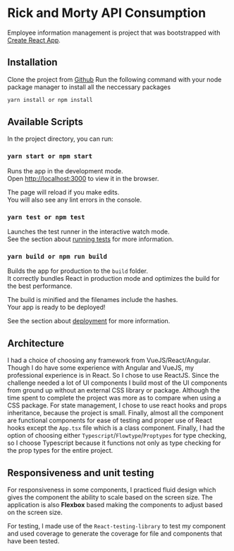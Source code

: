 # Rick and Morty API Consumption

Employee information management is project that was bootstrapped with [Create React App](https://github.com/facebook/create-react-app).

## Installation

Clone the project from [Github](https://github.com/andela-gike/rick-and-mortycharacterapi.git)
Run the following command with your node package manager to install all the neccessary packages

```bash
yarn install or npm install
```

## Available Scripts

In the project directory, you can run:

### `yarn start or npm start`

Runs the app in the development mode.<br />
Open [http://localhost:3000](http://localhost:3000) to view it in the browser.

The page will reload if you make edits.<br />
You will also see any lint errors in the console.

### `yarn test or npm test`

Launches the test runner in the interactive watch mode.<br />
See the section about [running tests](https://facebook.github.io/create-react-app/docs/running-tests) for more information.

### `yarn build or npm run build`

Builds the app for production to the `build` folder.<br />
It correctly bundles React in production mode and optimizes the build for the best performance.

The build is minified and the filenames include the hashes.<br />
Your app is ready to be deployed!

See the section about [deployment](https://facebook.github.io/create-react-app/docs/deployment) for more information.

## Architecture

I had a choice of choosing any framework from VueJS/React/Angular. Though I do have some experience with Angular and VueJS, my professional experience is in React. So I chose to use ReactJS. Since the challenge needed a lot of UI components I build most of the UI components from ground up without an external CSS library or package. Although the time spent to complete the project was more as to compare when using a CSS package. For state management, I chose to use react hooks and props inheritance, because the project is small.
Finally, almost all the component are functional components for ease of testing and proper use of React hooks except the `App.tsx` file which is a class component. Finally, I had the option of choosing either `Typescript`/`Flowtype`/`Proptypes` for type checking, so I choose Typescript because it functions not only as type checking for the prop types for the entire project.

## Responsiveness and unit testing

For responsiveness in some components, I practiced fluid design which gives the component the ability to scale based on the screen size. The application is also **Flexbox** based making the components to adjust based on the screen size.

For testing, I made use of the `React-testing-library` to test my component and used coverage to generate the coverage for file and components that have been tested.
